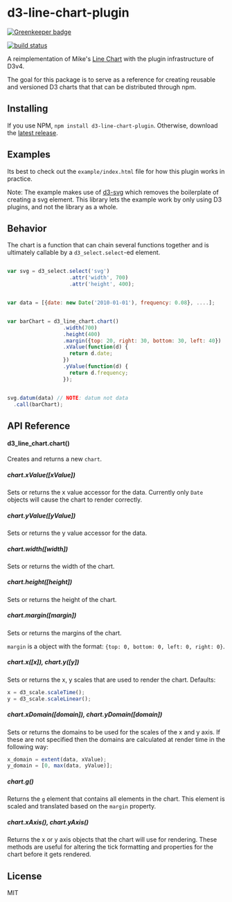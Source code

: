 d3-line-chart-plugin
===

[![Greenkeeper badge](https://badges.greenkeeper.io/53seven/d3-line-chart.svg)](https://greenkeeper.io/)

[![build status](https://travis-ci.org/53seven/d3-line-chart.svg)](https://travis-ci.org/53seven/d3-line-chart)

A reimplementation of Mike's [Line Chart](https://bl.ocks.org/mbostock/3883245) with the plugin infrastructure of D3v4.

The goal for this package is to serve as a reference for creating reusable and versioned D3 charts that that can be distributed through npm.

## Installing

If you use NPM, `npm install d3-line-chart-plugin`. Otherwise, download the [latest release](https://github.com/53seven/d3-line-chart-plugin/releases/latest).


## Examples

Its best to check out the `example/index.html` file for how this plugin works in practice.

Note: The example makes use of [d3-svg](https://github.com/53seven/d3-svg) which removes the boilerplate of creating a svg element. This library lets the example work by only using D3 plugins, and not the library as a whole.

## Behavior

The chart is a function that can chain several functions together and is ultimately callable by a `d3_select.select`-ed element.

```js

var svg = d3_select.select('svg')
                    .attr('width', 700)
                    .attr('height', 400);


var data = [{date: new Date('2010-01-01'), frequency: 0.08}, ....];


var barChart = d3_line_chart.chart()
                  .width(700)
                  .height(400)
                  .margin({top: 20, right: 30, bottom: 30, left: 40})
                  .xValue(function(d) {
                    return d.date;
                  })
                  .yValue(function(d) {
                    return d.frequency;
                  });


svg.datum(data) // NOTE: datum not data
  .call(barChart);
```

## API Reference

#### d3_line_chart.chart()

Creates and returns a new `chart`.

##### chart.xValue([xValue])

Sets or returns the x value accessor for the data. Currently only `Date` objects will cause the chart to render correctly.

##### chart.yValue([yValue])

Sets or returns the y value accessor for the data.

##### chart.width([width])

Sets or returns the width of the chart.

##### chart.height([height])

Sets or returns the height of the chart.

##### chart.margin([margin])

Sets or returns the margins of the chart.

`margin` is a object with the format: `{top: 0, bottom: 0, left: 0, right: 0}`.

##### chart.x([x]), chart.y([y])

Sets or returns the x, y scales that are used to render the chart. Defaults:

```js
x = d3_scale.scaleTime();
y = d3_scale.scaleLinear();
```

##### chart.xDomain([domain]), chart.yDomain([domain])

Sets or returns the domains to be used for the scales of the x and y axis. If these are not specified then the domains are calculated at render time in the following way:

```js
x_domain = extent(data, xValue);
y_domain = [0, max(data, yValue)];
```

##### chart.g()

Returns the `g` element that contains all elements in the chart. This element is scaled and translated based on the `margin` property.

##### chart.xAxis(), chart.yAxis()

Returns the x or y axis objects that the chart will use for rendering. These methods are useful for altering the tick formatting and properties for the chart before it gets rendered.

## License

MIT